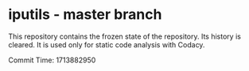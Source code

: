 # iputils - master branch

This repository contains the frozen state of the repository.
Its history is cleared. It is used only for static code
analysis with Codacy.

Commit Time: 1713882950